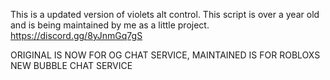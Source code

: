 This is a updated version of violets alt control. This script is over a year old and is being maintained by me as a little project. 
https://discord.gg/8yJnmGq7gS


ORIGINAL IS NOW FOR OG CHAT SERVICE, MAINTAINED IS FOR ROBLOXS NEW BUBBLE CHAT SERVICE
